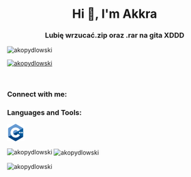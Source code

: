 <h1 align="center">Hi 👋, I'm Akkra</h1>
<h3 align="center">Lubię wrzucać.zip oraz .rar na gita XDDD</h3>

<p align="left"> <img src="https://komarev.com/ghpvc/?username=akopydlowski&label=Profile%20views&color=0e75b6&style=flat" alt="akopydlowski" /> </p>

<p align="left"> <a href="https://github.com/ryo-ma/github-profile-trophy"><img src="https://github-profile-trophy.vercel.app/?username=akopydlowski" alt="akopydlowski" /></a> </p>

<p align="left"> <a href="https://twitter.com/" target="blank"><img src="https://img.shields.io/twitter/follow/?logo=twitter&style=for-the-badge" alt="" /></a> </p>

<h3 align="left">Connect with me:</h3>
<p align="left">
</p>

<h3 align="left">Languages and Tools:</h3>
<p align="left"> <a href="https://www.w3schools.com/cpp/" target="_blank" rel="noreferrer"> <img src="https://raw.githubusercontent.com/devicons/devicon/master/icons/cplusplus/cplusplus-original.svg" alt="cplusplus" width="40" height="40"/> </a> </p>

<p><img align="left" src="https://github-readme-stats.vercel.app/api/top-langs?username=akopydlowski&show_icons=true&locale=en&layout=compact" alt="akopydlowski" /></p>

<p>&nbsp;<img align="center" src="https://github-readme-stats.vercel.app/api?username=akopydlowski&show_icons=true&locale=en" alt="akopydlowski" /></p>

<p><img align="center" src="https://github-readme-streak-stats.herokuapp.com/?user=akopydlowski&" alt="akopydlowski" /></p>
